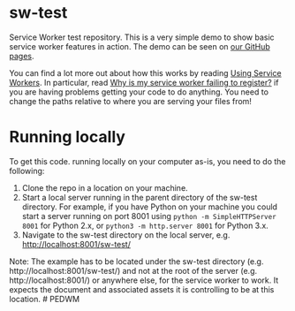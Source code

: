 # sw-test

Service Worker test repository. This is a very simple demo to show basic service worker features in action. The demo can be seen on [our GitHub pages](https://mdn.github.io/sw-test/).

You can find a lot more out about how this works by reading [Using Service Workers](https://developer.mozilla.org/en-US/docs/Web/API/Service_Worker_API/Using_Service_Workers).
In particular, read [Why is my service worker failing to register?](https://developer.mozilla.org/en-US/docs/Web/API/Service_Worker_API/Using_Service_Workers#Why_is_my_service_worker_failing_to_register)
if you are having problems getting your code to do anything. You need to change the paths relative to where you are serving your files from!

# Running locally

To get this code. running locally on your computer as-is, you need to do the following:

1. Clone the repo in a location on your machine.
2. Start a local server running in the parent directory of the sw-test directory. For example, if you have Python on your machine you could start a server running on port 8001 using `python -m SimpleHTTPServer 8001` for Python 2.x, or `python3 -m http.server 8001` for Python 3.x.
3. Navigate to the sw-test directory on the local server, e.g. [http://localhost:8001/sw-test/](http://localhost:8001/sw-test/)

Note: The example has to be located under the sw-test directory (e.g. http://localhost:8001/sw-test/) and not at the root of the server (e.g. http://localhost:8001/) or anywhere else, for the service worker to work. It expects the document and associated assets it is controlling to be at this location.
#   P E D W M  
 
